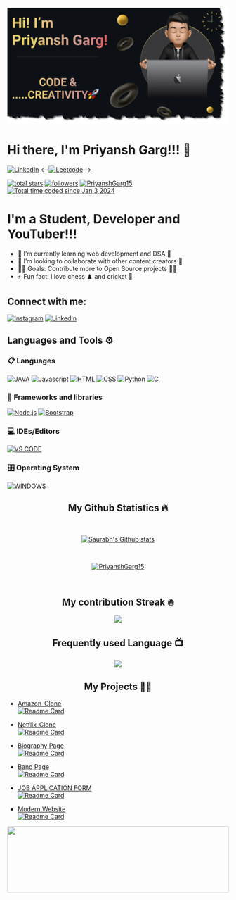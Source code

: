 ![MasterHead](https://github.com/PriyanshGarg15/PriyanshGarg15/blob/main/banner.png)

# Hi there, I'm Priyansh Garg!!! 👋

[![LinkedIn](https://img.shields.io/badge/linkedin-%230077B5.svg?style=for-the-badge&logo=linkedin&logoColor=white)](https://www.linkedin.com/in/priyansh-garg-70697327a/)
<--[![Leetcode](https://img.shields.io/badge/-LeetCode-FFA116?style=for-the-badge&logo=LeetCode&logoColor=black)](https://leetcode.com/priyansh-garg/)-->

<p align="left">
  <a href="https://github.com/PriyanshGarg15?tab=repositories&sort=stargazers">
    <img alt="total stars" title="Total stars on GitHub" src="https://custom-icon-badges.herokuapp.com/badge/dynamic/json?logo=star&color=55960c&labelColor=488207&label=Stars&style=for-the-badge&query=%24.stars&url=https://api.github-star-counter.workers.dev/user/PriyanshGarg15"/></a>
  <a href="https://github.com/PriyanshGarg15?tab=followers">
    <img alt="followers" title="Follow me on Github" src="https://custom-icon-badges.herokuapp.com/github/followers/PriyanshGarg15?color=236ad3&labelColor=1155ba&style=for-the-badge&logo=person-add&label=Follow&logoColor=white"/></a>
  <a href="https://github.com/PriyanshGarg15?tab=followers">
  <img src="https://komarev.com/ghpvc/?username=PriyanshGarg15&label=Profile%20views&color=0e75b6&style=flat" alt="PriyanshGarg15" /> </a>
  <a href="https://wakatime.com/@018ccf26-e13d-4244-aef0-ab53439bc0bf"><img src="https://wakatime.com/badge/user/018ccf26-e13d-4244-aef0-ab53439bc0bf.svg" alt="Total time coded since Jan 3 2024" /></a>
</p>

# I'm a Student, Developer and YouTuber!!!

- 🌱 I’m currently learning web development and DSA 📝
- 👯 I’m looking to collaborate with other content creators 🎥
- 👨‍💻 Goals: Contribute more to Open Source projects 👨‍💻
- ⚡ Fun fact: I love chess ♟️ and cricket 🏏

## Connect with me:

[![Instagram](https://img.shields.io/badge/Priyansh_Garg-%23E4405F.svg?style=for-the-badge&logo=Instagram&logoColor=white)](https://www.instagram.com/itz_gargpriyansh/?next=%2F)
[![LinkedIn](https://img.shields.io/badge/linkedin-%230077B5.svg?style=for-the-badge&logo=linkedin&logoColor=white)](https://www.linkedin.com/in/priyansh-garg-70697327a/)

## Languages and Tools ⚙️

### 📋 Languages

<p>
  <a href="#"><img alt="JAVA" src="https://img.shields.io/badge/java-%23ED8B00.svg?style=for-the-badge&logo=openjdk&logoColor=white"></a>
  <a href="#"><img alt="Javascript" src="https://img.shields.io/badge/JavaScript-323330?style=for-the-badge&logo=javascript&logoColor=F7DF1E"></a>
   <a href="#"><img alt="HTML" src="https://img.shields.io/badge/html5-%23E34F26.svg?style=for-the-badge&logo=html5&logoColor=white"></a>
  <a href="#"><img alt="CSS" src="https://img.shields.io/badge/CSS3-1572B6?style=for-the-badge&logo=css3&logoColor=white"></a>
  <a href="#"><img alt="Python" src="https://img.shields.io/badge/Python-FFD43B?style=for-the-badge&logo=python&logoColor=blue"></a>
  <a href="#"><img alt="C" src="https://img.shields.io/badge/c-%2300599C.svg?style=for-the-badge&logo=c&logoColor=white"></a>
</p>

### 🧰 Frameworks and libraries

<p>  
  <a href="#"><img alt="Node.js" src="https://img.shields.io/badge/node.js-6DA55F?style=for-the-badge&logo=node.js&logoColor=white"></a>
  <a href="#"><img alt="Bootstrap" src="https://img.shields.io/badge/bootstrap-%23563D7C.svg?style=for-the-badge&logo=bootstrap&logoColor=white"></a>
</p>

### 💻 IDEs/Editors

<p>
    <a href="#"><img alt="VS CODE" src="https://img.shields.io/badge/Visual%20Studio%20Code-0078d7.svg?style=for-the-badge&logo=visual-studio-code&logoColor=white"></a>
</p>

### 🎛️ Operating System

<p>
    <a href="#"><img alt="WINDOWS" src="https://img.shields.io/badge/Windows-0078D6?style=for-the-badge&logo=windows&logoColor=white"></a>
</p>

<h2 align="center">My Github Statistics 🔥</h2>   
<br>
<p align="center">
<a href="https://github.com/PriyanshGarg15">
<img align="center" alt="Saurabh's Github stats"
src="https://github-readme-stats-xi-rosy-19.vercel.app/api?username=PriyanshGarg15&show_icons=true&hide_border=true&count_private=true&bg_color=22272e&title_color=00ffff&text_color=ffffff&icon_color=ffffff"/>
</a>
   </p>
 <br>
  <p align="center"> 
  <a href="https://github.com/ryo-ma/github-profile-trophy">
    <img src="https://github-profile-trophy.vercel.app/?username=PriyanshGarg15&theme=onedark" alt="PriyanshGarg15" /> 
  </a>
</p>
 <br>

<h2 align="center">My contribution Streak 🔥</h2>
<p align="center">
    <img src="https://github-readme-streak-stats.herokuapp.com/?user=PriyanshGarg15&theme=dark&hide_border=true&background=22272e&stroke=0000"/>
 </p>
 
  <h2 align="center">Frequently used Language 📺</h2>
<p align="center">
  <a href="https://github.com/Iamtripathisatyam/github-readme-streak-stats">
    <img src="https://github-readme-stats-sigma-five.vercel.app/api/top-langs/?username=PriyanshGarg15&theme=dark&hide_border=true&background=22272e&stroke=0000"/>
  </a>
 </p>

 </p>

<h2 align="center"> My Projects 👨‍💻 </h2>

- [Amazon-Clone](https://github.com/PriyanshGarg15/AMAZON_CLONE) <br>
  [![Readme Card](https://github-readme-stats-sigma-five.vercel.app/api/pin/?username=PriyanshGarg15&repo=AMAZON_CLONE&theme=radical)](https://github.com/PriyanshGarg15/AMAZON_CLONE)

- [Netflix-Clone](https://github.com/PriyanshGarg15/NETFLIX_ClONE) <br>
  [![Readme Card](https://github-readme-stats-sigma-five.vercel.app/api/pin/?username=PriyanshGarg15&repo=NETFLIX_ClONE&theme=radical)](https://github.com/PriyanshGarg15/NETFLIX_ClONE)

- [Biography Page](https://github.com/PriyanshGarg15/BIOGRAPHY_PAGE) <br>
  [![Readme Card](https://github-readme-stats-sigma-five.vercel.app/api/pin/?username=PriyanshGarg15&repo=BIOGRAPHY_PAGE&theme=radical)](https://github.com/PriyanshGarg15/BIOGRAPHY_PAGE)

- [Band Page](https://github.com/PriyanshGarg15/BAND_PAGE) <br>
  [![Readme Card](https://github-readme-stats-sigma-five.vercel.app/api/pin/?username=PriyanshGarg15&repo=BAND_PAGE&theme=radical)](https://github.com/PriyanshGarg15/BAND_PAGE)

- [JOB APPLICATION FORM](https://github.com/PriyanshGarg15/JOB_APPLICATION_FORM) <br>
  [![Readme Card](https://github-readme-stats-sigma-five.vercel.app/api/pin/?username=PriyanshGarg15&repo=JOB_APPLICATION_FORM&theme=radical)](https://github.com/PriyanshGarg15/JOB_APPLICATION_FORM)

- [Modern Website](https://github.com/PriyanshGarg15/MODERN_WEBSITE) <br>
  [![Readme Card](https://github-readme-stats-sigma-five.vercel.app/api/pin/?username=PriyanshGarg15&repo=MODERN_WEBSITE&theme=radical)](https://github.com/PriyanshGarg15/MODERN_WEBSITE)

<img src="https://raw.githubusercontent.com/matfantinel/matfantinel/master/waves.svg" width="100%" height="150">
